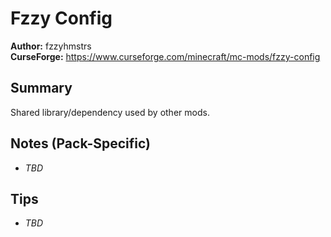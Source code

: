 # Fzzy Config

**Author:** fzzyhmstrs  
**CurseForge:** https://www.curseforge.com/minecraft/mc-mods/fzzy-config

## Summary
Shared library/dependency used by other mods.

## Notes (Pack-Specific)
- _TBD_

## Tips
- _TBD_

